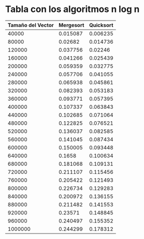 # Tabla con los algoritmos n log n

| Tamaño del Vector | Mergesort | Quicksort |
|-------------------|-----------|-----------|
|40000|0.015087|0.006235|
|80000|0.02682|0.014736|
|120000|0.037756|0.02246|
|160000|0.041266|0.025439|
|200000|0.059359|0.032775|
|240000|0.057706|0.041055|
|280000|0.065938|0.045861|
|320000|0.082393|0.053183|
|360000|0.093771|0.057395|
|400000|0.107337|0.063843|
|440000|0.102685|0.071064|
|480000|0.122825|0.076521|
|520000|0.136037|0.082585|
|560000|0.141045|0.087434|
|600000|0.150005|0.093448|
|640000|0.1658|0.100634|
|680000|0.181068|0.109131|
|720000|0.211107|0.115456|
|760000|0.205422|0.121493|
|800000|0.226734|0.129283|
|840000|0.200972|0.136155|
|880000|0.211482|0.141553|
|920000|0.23571|0.148845|
|960000|0.240497|0.155352|
|1000000|0.244299|0.178312|

